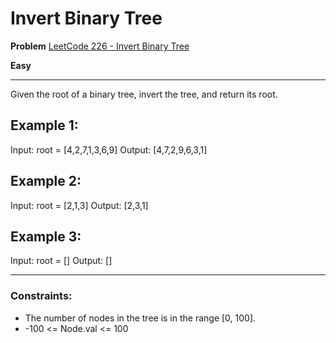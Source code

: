 # Invert Binary Tree

**Problem** [LeetCode 226 - Invert Binary Tree](https://leetcode.com/problems/invert-binary-tree/description/)

**Easy**

---

Given the root of a binary tree, invert the tree, and return its root.

## Example 1:

Input: root = [4,2,7,1,3,6,9]
Output: [4,7,2,9,6,3,1]

## Example 2:

Input: root = [2,1,3]
Output: [2,3,1]

## Example 3:

Input: root = []
Output: []

---

### Constraints:

- The number of nodes in the tree is in the range [0, 100].
- -100 <= Node.val <= 100
